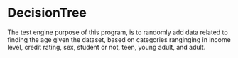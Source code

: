 # DecisionTree
The test engine purpose of this program, is to randomly add
data related to finding the age given the dataset, based on
categories ranginging in income level, credit rating, sex, student
or not, teen, young adult, and adult.

